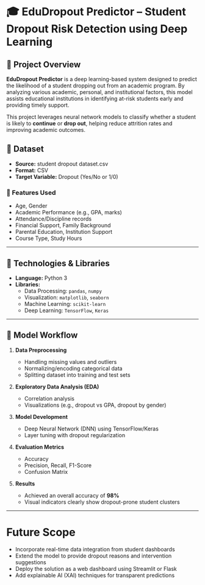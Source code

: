 # 🎓 EduDropout Predictor – Student Dropout Risk Detection using Deep Learning

## 📘 Project Overview
**EduDropout Predictor** is a deep learning-based system designed to predict the likelihood of a student dropping out from an academic program. By analyzing various academic, personal, and institutional factors, this model assists educational institutions in identifying at-risk students early and providing timely support.

This project leverages neural network models to classify whether a student is likely to **continue** or **drop out**, helping reduce attrition rates and improving academic outcomes.

## 📁 Dataset
- **Source:** student dropout dataset.csv
- **Format:** CSV
- **Target Variable:** Dropout (Yes/No or 1/0)

### 🔑 Features Used
- Age, Gender  
- Academic Performance (e.g., GPA, marks)  
- Attendance/Discipline records  
- Financial Support, Family Background  
- Parental Education, Institution Support  
- Course Type, Study Hours  


---

## 🧰 Technologies & Libraries
- **Language:** Python 3  
- **Libraries:**
  - Data Processing: `pandas`, `numpy`
  - Visualization: `matplotlib`, `seaborn`
  - Machine Learning: `scikit-learn`
  - Deep Learning: `TensorFlow`, `Keras`

---

## 🚀 Model Workflow

1. **Data Preprocessing**
   - Handling missing values and outliers
   - Normalizing/encoding categorical data
   - Splitting dataset into training and test sets

2. **Exploratory Data Analysis (EDA)**
   - Correlation analysis
   - Visualizations (e.g., dropout vs GPA, dropout by gender)

3. **Model Development**
   - Deep Neural Network (DNN) using TensorFlow/Keras
   - Layer tuning with dropout regularization

4. **Evaluation Metrics**
   - Accuracy
   - Precision, Recall, F1-Score
   - Confusion Matrix

5. **Results**
   - Achieved an overall accuracy of **98%**
   - Visual indicators clearly show dropout-prone student clusters

---

# Future Scope
* Incorporate real-time data integration from student dashboards
* Extend the model to provide dropout reasons and intervention suggestions
* Deploy the solution as a web dashboard using Streamlit or Flask
* Add explainable AI (XAI) techniques for transparent predictions
